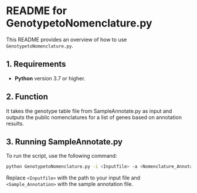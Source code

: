 # README for GenotypetoNomenclature.py

This README provides an overview of how to use `GenotypetoNomenclature.py`.

## 1. Requirements
- **Python** version 3.7 or higher.

## 2. Function
It takes the genotype table file from SampleAnnotate.py as input and outputs the public nomenclatures for a list of genes based on annotation results. 

## 3. Running SampleAnnotate.py

To run the script, use the following command:

```bash
python GenotypetoNomenclature.py -i <Inputfile> -a <Nomenclature_Annotation> > result.txt
```

Replace `<Inputfile>` with the path to your input file and `<Sample_Annotation>` with the sample annotation file.
